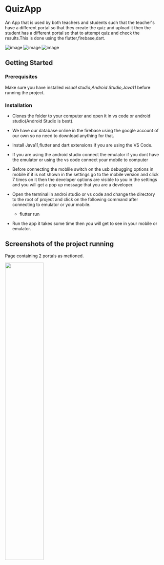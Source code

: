 # QuizApp
An App that is used by both teachers and students such that the teacher's have a different portal so that they create the quiz and upload it then the student has a different portal so that to attempt quiz and check the results.This is done using the flutter,firebase,dart.

![image](https://img.shields.io/badge/DART-E34F26?style=for-the-badge&logo=dart&logoColor=white)
![image](https://img.shields.io/badge/FLUTTER-3756AB?style=for-the-badge&logo=flutter&logoColor=white)
![image](https://img.shields.io/badge/FIREBASE-E34F26?style=for-the-badge&logo=FireBase&logoColor=white)

## Getting Started
### Prerequisites

Make sure you have installed *visual studio*,*Android Studio*,*Java11*  before running the project.

### Installation

* Clones the folder to your computer and open it in vs code or android studio(Android Studio is best).

* We have our database online in the firebase using the google account of our own so no need to download anything for that.
   
* Install Java11,flutter and dart extensions if you are using the VS Code.

* If you are using the android studio connect the emulator if you dont have the emulator or using the vs code connect your mobile to computer

* Before connecting the moblile switch on the usb debugging options in mobile if it is not shown in the settings go to the mobile version and click 7 times on it then the developer options are visible to you in the settings and you will get a pop up message that you are a developer.

* Open the terminal in androi studio or vs code and change the directory to the root of project and click on the following command after connecting to emulator or your mobile.

   * flutter run
   
* Run the app it takes some time then you will get to see in your mobile or emulator.

## Screenshots of the project running

Page containing 2 portals as metioned.

<img src="https://user-images.githubusercontent.com/113230592/233431474-1fbd2fe0-48fb-4d38-8595-da6e8807246e.jpg" width="50%" height="50%">
